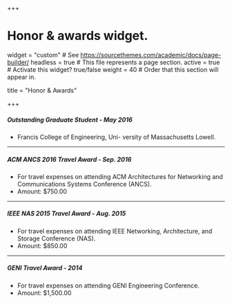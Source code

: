 
+++
# Honor & awards widget.
widget = "custom"  # See https://sourcethemes.com/academic/docs/page-builder/
headless = true  # This file represents a page section.
active = true  # Activate this widget? true/false
weight = 40  # Order that this section will appear in.

title = "Honor & Awards"

+++


##### Outstanding Graduate Student - May 2016
* Francis College of Engineering, Uni- versity of Massachusetts Lowell.

------

##### ACM ANCS 2016 Travel Award - Sep. 2016
* For travel expenses on attending ACM Architectures for Networking and Communications Systems Conference (ANCS).
* Amount: $750.00

------

##### IEEE NAS 2015 Travel Award - Aug. 2015
* For travel expenses on attending IEEE Networking, Architecture, and Storage Conference (NAS).
* Amount: $850.00

------

##### GENI Travel Award - 2014
* For travel expenses on attending GENI Engineering Conference.
* Amount: $1,500.00
